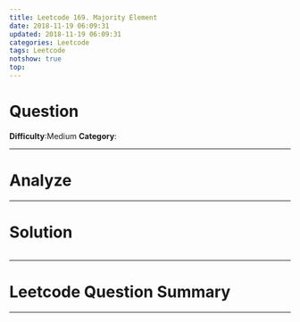 ```yaml
---
title: Leetcode 169. Majority Element
date: 2018-11-19 06:09:31
updated: 2018-11-19 06:09:31
categories: Leetcode
tags: Leetcode
notshow: true
top:
---
```


# Question

**Difficulty**:Medium
**Category**:  

<!-- more -->

------------

# Analyze

------------

# Solution

```cpp

```

------------

# Leetcode Question Summary


------------
